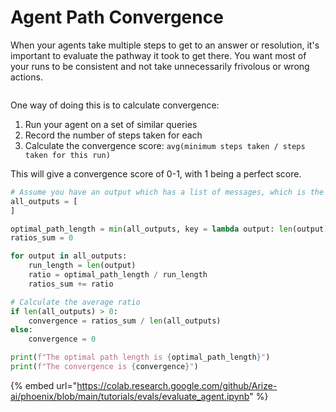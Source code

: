 # Agent Path Convergence

When your agents take multiple steps to get to an answer or resolution, it's important to evaluate the pathway it took to get there. You want most of your runs to be consistent and not take unnecessarily frivolous or wrong actions.

<figure><img src="../../../.gitbook/assets/image.png" alt=""><figcaption></figcaption></figure>

One way of doing this is to calculate convergence:

1. Run your agent on a set of similar queries
2. Record the number of steps taken for each
3. Calculate the convergence score: `avg(minimum steps taken / steps taken for this run)`

This will give a convergence score of 0-1, with 1 being a perfect score.

```python
# Assume you have an output which has a list of messages, which is the path taken
all_outputs = [
]

optimal_path_length = min(all_outputs, key = lambda output: len(output))
ratios_sum = 0

for output in all_outputs:
    run_length = len(output)
    ratio = optimal_path_length / run_length
    ratios_sum += ratio

# Calculate the average ratio
if len(all_outputs) > 0:
    convergence = ratios_sum / len(all_outputs)
else:
    convergence = 0

print(f"The optimal path length is {optimal_path_length}")
print(f"The convergence is {convergence}")
```

{% embed url="https://colab.research.google.com/github/Arize-ai/phoenix/blob/main/tutorials/evals/evaluate_agent.ipynb" %}
